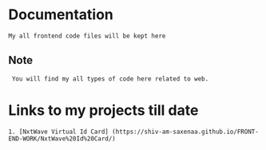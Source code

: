 # Documentation
	My all frontend code files will be kept here
	
## Note
	 You will find my all types of code here related to web.
	 
# Links to my projects till date
	1. [NxtWave Virtual Id Card] (https://shiv-am-saxenaa.github.io/FRONT-END-WORK/NxtWave%20Id%20Card/)
